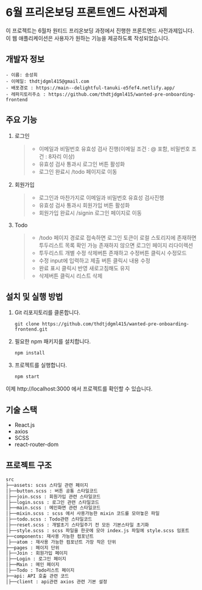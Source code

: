 # 6월 프리온보딩 프론트엔드 사전과제

이 프로젝트는 6월차 원티드 프리온보딩 과정에서 진행한 프론트엔드 사전과제입니다. 이 웹 애플리케이션은 사용자가 원하는 기능을 제공하도록 작성되었습니다.

## 개발자 정보

```
- 이름: 송성희
- 이메일: thdtjdgml415@gmail.com
- 배포경로 : https://main--delightful-tanuki-e5fef4.netlify.app/
- 레파지토리주소 : https://github.com/thdtjdgml415/wanted-pre-onboarding-frontend
```

## 주요 기능

1. 로그인
   > - 이메일과 비밀번호 유효성 검사 진행(이메일 조건 : @ 포함, 비밀번호 조건 : 8자리 이상)
   > - 유효성 검사 통과시 로그인 버튼 활성화
   > - 로그인 완료시 /todo 페이지로 이동
2. 회원가입
   > - 로그인과 마찬가지로 이메일과 비밀번호 유효성 검사진행
   > - 유효성 검사 통과시 회원가입 버튼 활성화
   > - 회원가입 완료시 /signin 로그인 페이지로 이동
3. Todo
   > - /todo 페이지 경로로 접속하면 로그인 토큰이 로컬 스토리지에 존재하면 투두리스트 목록 확인 가능 존재하지 않으면 로그인 페이지 리다이렉션
   > - 투두리스트 개별 수정 삭제버튼 존재하고 수정버튼 클릭시 수정모드
   > - 수정 input에 입력하고 제출 버튼 클릭시 내용 수정
   > - 완료 표시 클릭시 반영 새로고침해도 유지
   > - 삭제버튼 클릭시 리스트 삭제

## 설치 및 실행 방법

1. Git 리포지토리를 클론합니다.

   ```
   git clone https://github.com/thdtjdgml415/wanted-pre-onboarding-frontend.git
   ```

2. 필요한 npm 패키지를 설치합니다.

   ```
   npm install
   ```

3. 프로젝트를 실행합니다.

   ```
   npm start
   ```

이제 http://localhost:3000 에서 프로젝트를 확인할 수 있습니다.

## 기술 스택

- React.js
- axios
- SCSS
- react-router-dom

## 프로젝트 구조

```bash
src
├──assets: scss 스타일 관련 페이지
│├──button.scss : 버튼 공통 스타일코드
│├──join.scss : 회원가입 관련 스타일코드
│├──login.scss : 로그인 관련 스타일코드
│├──main.scss : 메인화면 관련 스타일코드
│├──mixin.scss : scss 에서 사용가능한 mixin 코드를 모아놓은 파일
│├──todo.scss : Todo관련 스타일코드
│├──reset.scss : 개발초기 스타일주기 전 모든 기본스타일 초기화
│├──style.scss : scss 파일을 한곳에 모아 index.js 파일에 style.scss 임포트
├──components: 재사용 가능한 컴포넌트
│├──atom : 재사용 가능한 컴포넌트 가장 작은 단위
├──pages : 페이지 단위
│├──Join : 회원가입 페이지
│├──Login : 로그인 페이지
│├──Main : 메인 페이지
│├──Todo : Todo리스트 페이지
├──api: API 호출 관련 코드
│├──client : api관련 axios 관련 기본 설정
```
